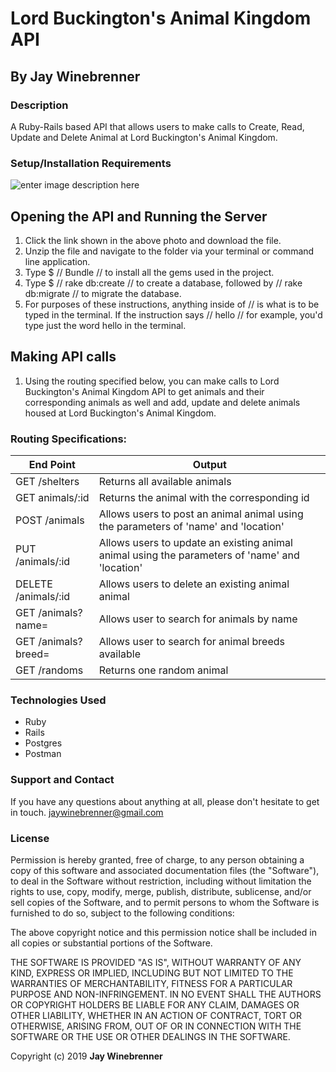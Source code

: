 # Lord Buckington's Animal Kingdom API

## By **Jay Winebrenner**

### Description
A Ruby-Rails based API that allows users to make calls to Create, Read, Update and Delete Animal at Lord Buckington's Animal Kingdom.

### Setup/Installation Requirements
![enter image description here](https://i.imgur.com/KW12jKcl.jpg)

## Opening the API and Running the Server
 1. Click the link shown in the above photo and download the file.
 2. Unzip the file and navigate to the folder via your terminal or command line application.
 3. Type $ // Bundle // to install all the gems used in the project.
 4. Type $ // rake db:create // to create a database, followed by // rake db:migrate // to migrate the database.
 5. For purposes of these instructions, anything inside of // is what is to be typed in the terminal. If the instruction says // hello // for example, you'd type just the word hello in the terminal.

## Making API calls
1. Using the routing specified below, you can make calls to Lord Buckington's Animal Kingdom API to get animals and their corresponding animals as well and add, update and delete animals housed at Lord Buckington's Animal Kingdom.

### Routing Specifications:
|End Point |Output|
|---|---|
| GET /shelters | Returns all available animals |
| GET animals/:id | Returns the animal with the corresponding id |
| POST /animals | Allows users to post an animal animal using the parameters of 'name' and 'location'|
| PUT /animals/:id | Allows users to update an existing animal animal using the parameters of 'name' and 'location'|
| DELETE /animals/:id | Allows users to delete an existing animal animal |
| GET /animals?name= | Allows user to search for animals by name |
| GET /animals?breed= | Allows user to search for animal breeds available |
| GET /randoms | Returns one random animal |
### Technologies Used

 - Ruby
 - Rails
 - Postgres
 - Postman

### Support and Contact

If you have any questions about anything at all, please don't hesitate to get in touch. jaywinebrenner@gmail.com


### License

Permission is hereby granted, free of charge, to any person obtaining a copy of this software and associated documentation files (the "Software"), to deal in the Software without restriction, including without limitation the rights to use, copy, modify, merge, publish, distribute, sublicense, and/or sell copies of the Software, and to permit persons to whom the Software is furnished to do so, subject to the following conditions:

The above copyright notice and this permission notice shall be included in all copies or substantial portions of the Software.

THE SOFTWARE IS PROVIDED "AS IS", WITHOUT WARRANTY OF ANY KIND, EXPRESS OR IMPLIED, INCLUDING BUT NOT LIMITED TO THE WARRANTIES OF MERCHANTABILITY, FITNESS FOR A PARTICULAR PURPOSE AND NON-INFRINGEMENT. IN NO EVENT SHALL THE AUTHORS OR COPYRIGHT HOLDERS BE LIABLE FOR ANY CLAIM, DAMAGES OR OTHER LIABILITY, WHETHER IN AN ACTION OF CONTRACT, TORT OR OTHERWISE, ARISING FROM, OUT OF OR IN CONNECTION WITH THE SOFTWARE OR THE USE OR OTHER DEALINGS IN THE SOFTWARE.

Copyright (c) 2019 **Jay Winebrenner**
